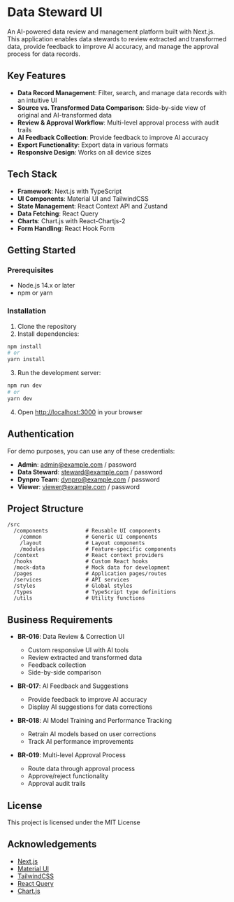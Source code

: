 # Data Steward UI

An AI-powered data review and management platform built with Next.js. This application enables data stewards to review extracted and transformed data, provide feedback to improve AI accuracy, and manage the approval process for data records.

## Key Features

- **Data Record Management**: Filter, search, and manage data records with an intuitive UI
- **Source vs. Transformed Data Comparison**: Side-by-side view of original and AI-transformed data
- **Review & Approval Workflow**: Multi-level approval process with audit trails
- **AI Feedback Collection**: Provide feedback to improve AI accuracy
- **Export Functionality**: Export data in various formats
- **Responsive Design**: Works on all device sizes

## Tech Stack

- **Framework**: Next.js with TypeScript
- **UI Components**: Material UI and TailwindCSS
- **State Management**: React Context API and Zustand
- **Data Fetching**: React Query
- **Charts**: Chart.js with React-Chartjs-2
- **Form Handling**: React Hook Form

## Getting Started

### Prerequisites

- Node.js 14.x or later
- npm or yarn

### Installation

1. Clone the repository
2. Install dependencies:

```bash
npm install
# or
yarn install
```

3. Run the development server:

```bash
npm run dev
# or
yarn dev
```

4. Open [http://localhost:3000](http://localhost:3000) in your browser

## Authentication

For demo purposes, you can use any of these credentials:

- **Admin**: admin@example.com / password
- **Data Steward**: steward@example.com / password
- **Dynpro Team**: dynpro@example.com / password
- **Viewer**: viewer@example.com / password

## Project Structure

```
/src
  /components            # Reusable UI components
    /common              # Generic UI components
    /layout              # Layout components
    /modules             # Feature-specific components
  /context               # React context providers
  /hooks                 # Custom React hooks
  /mock-data             # Mock data for development
  /pages                 # Application pages/routes
  /services              # API services
  /styles                # Global styles
  /types                 # TypeScript type definitions
  /utils                 # Utility functions
```

## Business Requirements

- **BR-016**: Data Review & Correction UI
  - Custom responsive UI with AI tools
  - Review extracted and transformed data
  - Feedback collection
  - Side-by-side comparison

- **BR-017**: AI Feedback and Suggestions
  - Provide feedback to improve AI accuracy
  - Display AI suggestions for data corrections

- **BR-018**: AI Model Training and Performance Tracking
  - Retrain AI models based on user corrections
  - Track AI performance improvements

- **BR-019**: Multi-level Approval Process
  - Route data through approval process
  - Approve/reject functionality
  - Approval audit trails

## License

This project is licensed under the MIT License

## Acknowledgements

- [Next.js](https://nextjs.org/)
- [Material UI](https://mui.com/)
- [TailwindCSS](https://tailwindcss.com/)
- [React Query](https://react-query.tanstack.com/)
- [Chart.js](https://www.chartjs.org/)
